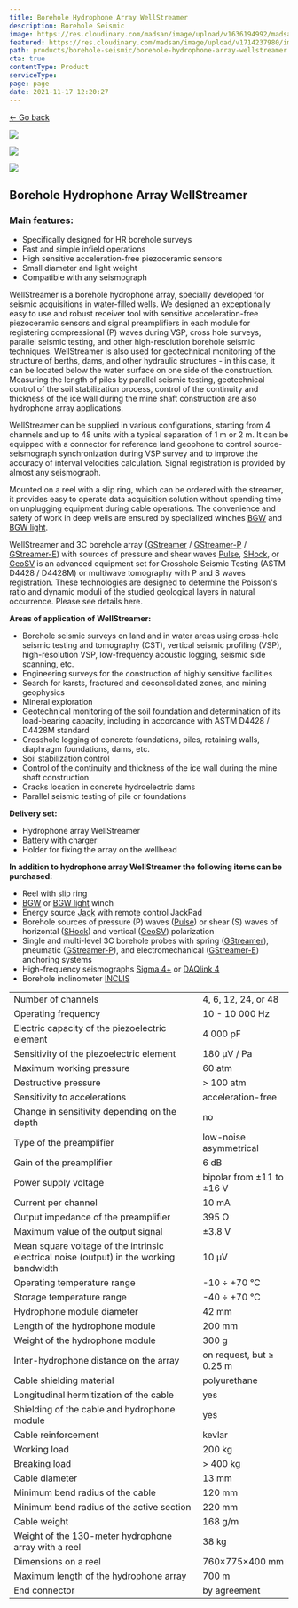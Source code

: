 ```yaml
---
title: Borehole Hydrophone Array WellStreamer
description: Borehole Seismic
image: https://res.cloudinary.com/madsan/image/upload/v1636194992/madsan-stock/IMG_3200_nsgux0.jpg
featured: https://res.cloudinary.com/madsan/image/upload/v1714237980/image1_cxoxsf.jpg
path: products/borehole-seismic/borehole-hydrophone-array-wellstreamer
cta: true
contentType: Product
serviceType: 
page: page
date: 2021-11-17 12:20:27
---
```


[←  Go back](/en/products/borehole-seismic)

[![](https://res.cloudinary.com/madsan/image/upload/v1714237980/image1_cxoxsf.jpg)](https://res.cloudinary.com/madsan/image/upload/v1714237980/image1_cxoxsf.jpg)


<div class="row">
<div class="col-md-3">

[![](https://res.cloudinary.com/madsan/image/upload/v1714237981/image3_wxzspc.jpg)](https://res.cloudinary.com/madsan/image/upload/v1714237981/image3_wxzspc.jpg)

</div>
<div class="col-md-3">

[![](https://res.cloudinary.com/madsan/image/upload/v1714237981/image2_j9othv.png)](https://res.cloudinary.com/madsan/image/upload/v1714237981/image2_j9othv.png)

</div>

</div>

## Borehole Hydrophone Array WellStreamer

### Main features:

*   Specifically designed for HR borehole surveys
*   Fast and simple infield operations
*   High sensitive acceleration-free piezoceramic sensors
*   Small diameter and light weight
*   Compatible with any seismograph


WellStreamer is a borehole hydrophone array, specially developed for seismic acquisitions in water-filled wells. We designed an exceptionally easy to use and robust receiver tool with sensitive acceleration-free piezoceramic sensors and signal preamplifiers in each module for registering compressional (P) waves during VSP, cross hole surveys, parallel seismic testing, and other high-resolution borehole seismic techniques. WellStreamer is also used for geotechnical monitoring of the structure of berths, dams, and other hydraulic structures - in this case, it can be located below the water surface on one side of the construction. Measuring the length of piles by parallel seismic testing, geotechnical control of the soil stabilization process, control of the continuity and thickness of the ice wall during the mine shaft construction are also hydrophone array applications.

WellStreamer can be supplied in various configurations, starting from 4 channels and up to 48 units with a typical separation of 1 m or 2 m. It can be equipped with a connector for reference land geophone to control source-seismograph synchronization during VSP survey and to improve the accuracy of interval velocities calculation. Signal registration is provided by almost any seismograph.

Mounted on a reel with a slip ring, which can be ordered with the streamer, it provides easy to operate data acquisition solution without spending time on unplugging equipment during cable operations. The convenience and safety of work in deep wells are ensured by specialized winches [BGW](https://geodevice.ca/product/bgw/) and [BGW light](https://geodevice.ca/product/bgw_light/).

WellStreamer and 3C borehole array ([GStreamer](https://geodevice.ca/product/gstreamer/) / [GStreamer-P](https://geodevice.ca/product/gstreamer-p/) / [GStreamer-E](https://geodevice.ca/product/gstreamer-e/)) with sources of pressure and shear waves [Pulse](https://geodevice.ca/product/pulse/), [SHock](https://geodevice.ca/product/shock/), or [GeoSV](https://geodevice.ca/product/geosv/) is an advanced equipment set for Crosshole Seismic Testing (ASTM D4428 / D4428M) or multiwave tomography with P and S waves registration. These technologies are designed to determine the Poisson's ratio and dynamic moduli of the studied geological layers in natural occurrence. Please see details here.

**Areas of application of WellStreamer:**

*   Borehole seismic surveys on land and in water areas using cross-hole seismic testing and tomography (CST), vertical seismic profiling (VSP), high-resolution VSP, low-frequency acoustic logging, seismic side scanning, etc.
*   Engineering surveys for the construction of highly sensitive facilities
*   Search for karsts, fractured and deconsolidated zones, and mining geophysics
*   Mineral exploration
*   Geotechnical monitoring of the soil foundation and determination of its load-bearing capacity, including in accordance with ASTM D4428 / D4428M standard
*   Crosshole logging of concrete foundations, piles, retaining walls, diaphragm foundations, dams, etc.
*   Soil stabilization control
*   Control of the continuity and thickness of the ice wall during the mine shaft construction
*   Cracks location in concrete hydroelectric dams
*   Parallel seismic testing of pile or foundations


**Delivery set:**

*   Hydrophone array WellStreamer
*   Battery with charger
*   Holder for fixing the array on the wellhead


**In addition to hydrophone array WellStreamer the following items can be purchased:**

*   Reel with slip ring
*   [BGW](https://geodevice.ca/product/bgw/) or [BGW light](https://geodevice.ca/product/bgw_light/) winch
*   Energy source [Jack](https://geodevice.ca/product/jack/) with remote control JackPad
*   Borehole sources of pressure (P) waves ([Pulse](https://geodevice.ca/product/pulse/)) or shear (S) waves of horizontal ([SHock](https://geodevice.ca/product/shock/)) and vertical ([GeoSV](https://geodevice.ca/product/geosv/)) polarization
*   Single and multi-level 3C borehole probes with spring ([GStreamer](https://geodevice.ca/product/wellstreamer/product/gstreamer/)), pneumatic ([GStreamer-P](https://geodevice.ca/product/gstreamer-p/)), and electromechanical ([GStreamer-E](https://geodevice.ca/product/gstreamer-e/)) anchoring systems
*   High-frequency seismographs [Sigma 4+](https://geodevice.ca/product/sigma4/) or [DAQlink 4](https://geodevice.ca/product/daqlink4/)
*   Borehole inclinometer [INCLIS](https://geodevice.ca/product/inclis/)

<div class="table-responsive"> 

|                                                                                         |                           |
|-----------------------------------------------------------------------------------------|---------------------------|
| Number of channels                                                                      | 4, 6, 12, 24, or 48       |
| Operating frequency                                                                     | 10 - 10 000 Hz            |
| Electric capacity of the piezoelectric element                                          | 4 000 pF                  |
| Sensitivity of the piezoelectric element                                                | 180 µV / Pa               |
| Maximum working pressure                                                                | 60 atm                    |
| Destructive pressure                                                                    | > 100 atm                 |
| Sensitivity to accelerations                                                            | acceleration-free         |
| Change in sensitivity depending on the depth                                            | no                        |
| Type of the preamplifier                                                                | low-noise asymmetrical    |
| Gain of the preamplifier                                                                | 6 dB                      |
| Power supply voltage                                                                    | bipolar from ±11 to ±16 V |
| Current per channel                                                                     | 10 mA                     |
| Output impedance of the preamplifier                                                    | 395 Ω                     |
| Maximum value of the output signal                                                      | ±3.8 V                    |
| Mean square voltage of the intrinsic electrical noise (output) in the working bandwidth | 10 µV                     |
| Operating temperature range                                                             | -10 ÷ +70 °С              |
| Storage temperature range                                                               | -40 ÷ +70 °С              |
| Hydrophone module diameter                                                              | 42 mm                     |
| Length of the hydrophone module                                                         | 200 mm                    |
| Weight of the hydrophone module                                                         | 300 g                     |
| Inter-hydrophone distance on the array                                                  | on request, but ≥ 0.25 m  |
| Cable shielding material                                                                | polyurethane              |
| Longitudinal hermitization of the cable                                                 | yes                       |
| Shielding of the cable and hydrophone module                                            | yes                       |
| Cable reinforcement                                                                     | kevlar                    |
| Working load                                                                            | 200 kg                    |
| Breaking load                                                                           | > 400 kg                  |
| Cable diameter                                                                          | 13 mm                     |
| Minimum bend radius of the cable                                                        | 120 mm                    |
| Minimum bend radius of the active section                                               | 220 mm                    |
| Cable weight                                                                            | 168 g/m                   |
| Weight of the 130-meter hydrophone array with a reel                                    | 38 kg                     |
| Dimensions on a reel                                                                    | 760×775×400 mm            |
| Maximum length of the hydrophone array                                                  | 700 m                     |
| End connector                                                                           | by agreement              |


</div>
